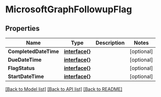 # MicrosoftGraphFollowupFlag

## Properties

Name | Type | Description | Notes
------------ | ------------- | ------------- | -------------
**CompletedDateTime** | [**interface{}**](.md) |  | [optional] 
**DueDateTime** | [**interface{}**](.md) |  | [optional] 
**FlagStatus** | [**interface{}**](.md) |  | [optional] 
**StartDateTime** | [**interface{}**](.md) |  | [optional] 

[[Back to Model list]](../README.md#documentation-for-models) [[Back to API list]](../README.md#documentation-for-api-endpoints) [[Back to README]](../README.md)


